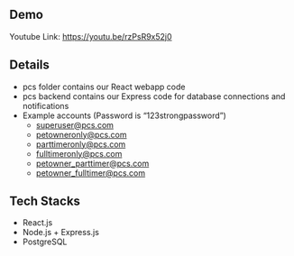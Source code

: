 ## Demo
Youtube Link: https://youtu.be/rzPsR9x52j0

## Details
- pcs folder contains our React webapp code
- pcs backend contains our Express code for database connections and notifications
- Example accounts (Password is “123strongpassword”)
    - superuser@pcs.com
    - petowneronly@pcs.com
    - parttimeronly@pcs.com
    - fulltimeronly@pcs.com
    - petowner_parttimer@pcs.com
    - petowner_fulltimer@pcs.com

## Tech Stacks
- React.js
- Node.js + Express.js
- PostgreSQL
